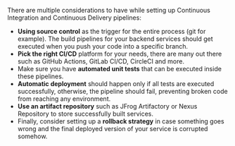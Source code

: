 There are multiple considerations to have while setting up Continuous Integration and Continuous Delivery pipelines:

- **Using source control** as the trigger for the entire process (git for example). The build pipelines for your backend services should get executed when you push your code into a specific branch.
- **Pick the right CI/CD** platform for your needs, there are many out there such as GitHub Actions, GitLab CI/CD, CircleCI and more.
- Make sure you have **automated unit tests** that can be executed inside these pipelines.
- **Automatic deployment** should happen only if all tests are executed successfully, otherwise, the pipeline should fail, preventing broken code from reaching any environment.
- **Use an artifact repository** such as JFrog Artifactory or Nexus Repository to store successfully built services.
- Finally, consider setting up a **rollback strategy** in case something goes wrong and the final deployed version of your service is corrupted somehow.
